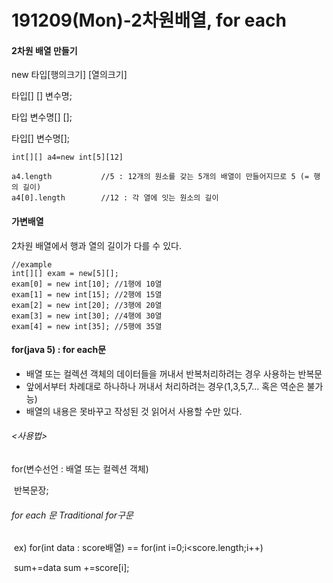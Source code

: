 # 191209(Mon)-2차원배열, for each

#### 2차원 배열 만들기

new 타입[행의크기] [열의크기]

타입[] [] 변수명;

타입 변수명[] [];

타입[] 변수명[];

	int[][] a4=new int[5][12]
	
	a4.length			//5 : 12개의 원소를 갖는 5개의 배열이 만들어지므로 5 (= 행의 길이)
	a4[0].length		//12 : 각 열에 잇는 원소의 길이


#### 가변배열

2차원 배열에서 행과 열의 길이가 다를 수 있다.

``` 
//example
int[][] exam = new[5][];
exam[0] = new int[10]; //1행에 10열
exam[1] = new int[15]; //2행에 15열
exam[2] = new int[20]; //3행에 20열
exam[3] = new int[30]; //4행에 30열
exam[4] = new int[35]; //5행에 35열

```



#### for(java 5) : for each문

- 배열 또는 컬렉션 객체의 데이터들을 꺼내서 반복처리하려는 경우 사용하는 반복문
- 앞에서부터 차례대로 하나하나 꺼내서 처리하려는 경우(1,3,5,7... 혹은 역순은 불가능)
- 배열의 내용은 못바꾸고 작성된 것 읽어서 사용할 수만 있다.

###### <사용법>

for(변수선언 : 배열 또는 컬렉션 객체)

​		반복문장;										

###### 				for each 문															 Traditional for구문

​	ex) for(int data : score배열)					==				for(int i=0;i<score.length;i++)

​				sum+=data																	sum +=score[i];